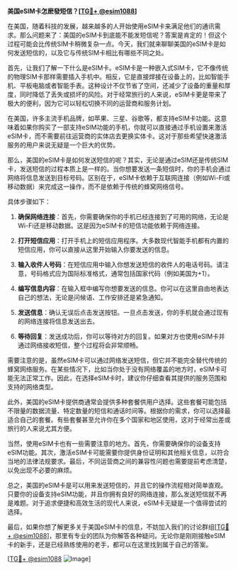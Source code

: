 **美国eSIM卡怎麽發短信？[[TG💪+ @esim1088](https://t.me/s/esim1088)]**

在美国，随着科技的发展，越来越多的人开始使用eSIM卡来满足他们的通讯需求。那么问题来了：美国的eSIM卡到底能不能发短信呢？答案是肯定的！但这个过程可能会比传统SIM卡稍微复杂一点。今天，我们就来聊聊美国的eSIM卡是如何发送短信的，以及它与传统SIM卡相比有哪些不同之处。

首先，让我们了解一下什么是eSIM卡。eSIM卡是一种嵌入式SIM卡，它不像传统的物理SIM卡那样需要插入手机中。相反，它是直接焊接在设备上的，比如智能手机、平板电脑或者智能手表。这种设计不仅节省了空间，还减少了设备的重量和厚度，同时降低了丢失或损坏的风险。对于经常旅行的人来说，eSIM卡更是带来了极大的便利，因为它可以轻松切换不同的运营商和服务计划。

在美国，许多主流手机品牌，如苹果、三星、谷歌等，都支持eSIM卡功能。这意味着如果你购买了一部支持eSIM功能的手机，你就可以直接通过手机设置来激活eSIM卡，而不需要前往运营商的实体店去更换实体卡。这对于那些希望快速激活服务的用户来说无疑是一个巨大的优势。

那么，美国的eSIM卡是如何发送短信的呢？其实，无论是通过eSIM还是传统SIM卡，发送短信的过程本质上是一样的。当你想要发送一条短信时，你的手机会通过网络将信息发送到目标号码。区别在于，eSIM卡依赖于互联网连接（例如Wi-Fi或移动数据）来完成这一操作，而不是依赖于传统的蜂窝网络信号。

具体步骤如下：

1. **确保网络连接**：首先，你需要确保你的手机已经连接到了可用的网络，无论是Wi-Fi还是移动数据。这是因为eSIM卡的短信功能依赖于网络连接。

2. **打开短信应用**：打开手机上的短信应用程序。大多数现代智能手机都有内置的短信应用，你可以直接从这里开始输入你要发送的信息。

3. **输入收件人号码**：在短信应用中输入你想发送短信的收件人的电话号码。请注意，号码格式应为国际标准格式，通常包括国家代码（例如美国为+1）。

4. **编写信息内容**：在输入框中编写你想要发送的信息。你可以在这里自由地表达自己的想法，无论是问候语、工作安排还是紧急通知。

5. **发送信息**：确认无误后点击发送按钮。一旦点击发送，你的手机就会通过现有的网络连接将信息发送出去。

6. **等待回复**：发送成功后，你可以等待对方的回复。如果对方也使用eSIM卡并通过网络接收短信，整个过程将会非常顺畅。

需要注意的是，虽然eSIM卡可以通过网络发送短信，但它并不能完全替代传统的蜂窝网络服务。在某些情况下，比如当你处于没有网络覆盖的地方时，eSIM卡可能无法正常工作。因此，在选择eSIM卡时，建议你仔细查看其提供的服务范围和支持的网络类型。

此外，美国的eSIM卡提供商通常会提供多种套餐供用户选择。这些套餐可能包括不限量的数据流量、特定数量的短信和通话时间等。根据你的需求，你可以选择最适合自己的套餐。有些套餐甚至允许你在多个国家和地区使用，这对于经常出差或旅行的人来说尤其方便。

当然，使用eSIM卡也有一些需要注意的地方。首先，你需要确保你的设备支持eSIM功能。其次，激活eSIM卡可能需要你提供身份证明和其他相关信息，以符合当地的法律法规要求。最后，不同运营商之间的兼容性问题也需要提前考虑清楚，以免出现不必要的麻烦。

总之，美国的eSIM卡是可以用来发送短信的，并且它的操作流程相对简单直观。只要你的设备支持eSIM功能，并且你拥有良好的网络连接，那么发送短信就不再是难题。对于追求便捷和高效生活的现代人来说，eSIM卡无疑是一个值得尝试的选择。

最后，如果你想了解更多关于美国eSIM卡的信息，不妨加入我们的讨论群组[[TG💪+ @esim1088](https://t.me/s/esim1088)]，那里有专业的团队为你解答各种疑问。无论你是刚刚接触eSIM卡的新手，还是已经熟练使用的老手，都可以在这里找到属于自己的答案。

[[TG💪+ @esim1088](https://t.me/s/esim1088) ![Image](https://i.postimg.cc/4NQfJmqS/Snipaste-2025-05-13-00-14-12.png)]